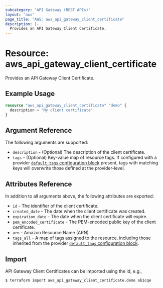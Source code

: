 ```yaml
---
subcategory: "API Gateway (REST APIs)"
layout: "aws"
page_title: "AWS: aws_api_gateway_client_certificate"
description: |-
  Provides an API Gateway Client Certificate.
---
```


# Resource: aws_api_gateway_client_certificate

Provides an API Gateway Client Certificate.

## Example Usage

```terraform
resource "aws_api_gateway_client_certificate" "demo" {
  description = "My client certificate"
}
```

## Argument Reference

The following arguments are supported:

* `description` - (Optional) The description of the client certificate.
* `tags` - (Optional) Key-value map of resource tags. If configured with a provider [`default_tags` configuration block](/docs/providers/aws/index.html#default_tags-configuration-block) present, tags with matching keys will overwrite those defined at the provider-level.

## Attributes Reference

In addition to all arguments above, the following attributes are exported:

* `id` - The identifier of the client certificate.
* `created_date` - The date when the client certificate was created.
* `expiration_date` - The date when the client certificate will expire.
* `pem_encoded_certificate` - The PEM-encoded public key of the client certificate.
* `arn` - Amazon Resource Name (ARN)
* `tags_all` - A map of tags assigned to the resource, including those inherited from the provider [`default_tags` configuration block](/docs/providers/aws/index.html#default_tags-configuration-block).

## Import

API Gateway Client Certificates can be imported using the id, e.g.,

```
$ terraform import aws_api_gateway_client_certificate.demo ab1cqe
```
